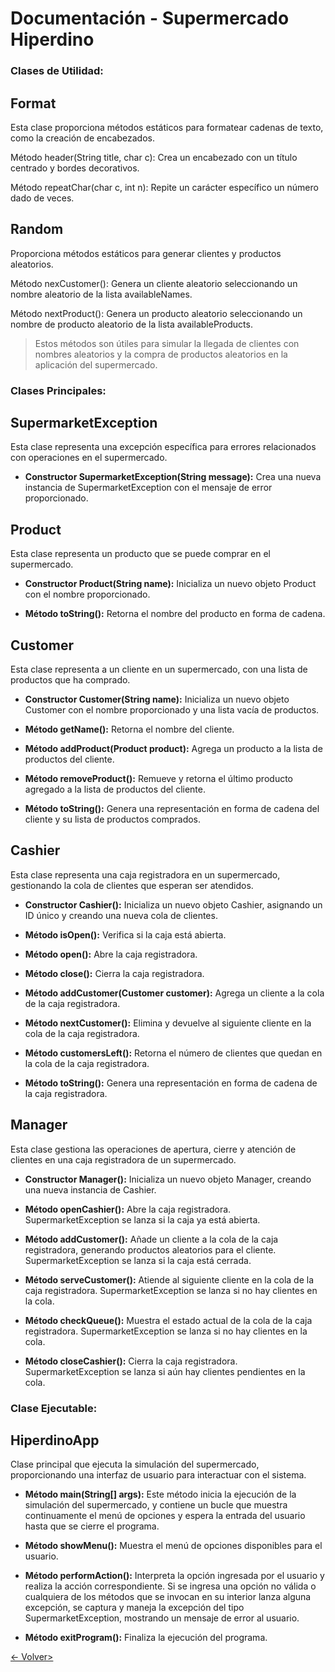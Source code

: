 # Documentación - Supermercado Hiperdino

### Clases de Utilidad:

## Format

Esta clase proporciona métodos estáticos para formatear cadenas de texto, como la creación de encabezados.

Método header(String title, char c): Crea un encabezado con un título centrado y bordes decorativos.

Método repeatChar(char c, int n): Repite un carácter específico un número dado de veces.

## Random

Proporciona métodos estáticos para generar clientes y productos aleatorios.

Método nexCustomer(): Genera un cliente aleatorio seleccionando un nombre aleatorio de la lista availableNames.

Método nextProduct(): Genera un producto aleatorio seleccionando un nombre de producto aleatorio de la lista availableProducts.

> Estos métodos son útiles para simular la llegada de clientes con nombres aleatorios y la compra de productos aleatorios en la aplicación del supermercado.

### Clases Principales:

## SupermarketException

Esta clase representa una excepción específica para errores relacionados con operaciones en el supermercado.

- **Constructor SupermarketException(String message):** Crea una nueva instancia de SupermarketException con el mensaje de error proporcionado.

## Product

Esta clase representa un producto que se puede comprar en el supermercado.

- **Constructor Product(String name):** Inicializa un nuevo objeto Product con el nombre proporcionado.

- **Método toString():** Retorna el nombre del producto en forma de cadena.

## Customer

Esta clase representa a un cliente en un supermercado, con una lista de productos que ha comprado.

- **Constructor Customer(String name):** Inicializa un nuevo objeto Customer con el nombre proporcionado y una lista vacía de productos.

- **Método getName():** Retorna el nombre del cliente.

- **Método addProduct(Product product):** Agrega un producto a la lista de productos del cliente.

- **Método removeProduct():** Remueve y retorna el último producto agregado a la lista de productos del cliente.

- **Método toString():** Genera una representación en forma de cadena del cliente y su lista de productos comprados.

## Cashier

Esta clase representa una caja registradora en un supermercado, gestionando la cola de clientes que esperan ser atendidos.

- **Constructor Cashier():** Inicializa un nuevo objeto Cashier, asignando un ID único y creando una nueva cola de clientes.

- **Método isOpen():** Verifica si la caja está abierta.

- **Método open():** Abre la caja registradora.

- **Método close():** Cierra la caja registradora.

- **Método addCustomer(Customer customer):** Agrega un cliente a la cola de la caja registradora.

- **Método nextCustomer():** Elimina y devuelve al siguiente cliente en la cola de la caja registradora.

- **Método customersLeft():** Retorna el número de clientes que quedan en la cola de la caja registradora.

- **Método toString():** Genera una representación en forma de cadena de la caja registradora.

## Manager

Esta clase gestiona las operaciones de apertura, cierre y atención de clientes en una caja registradora de un supermercado.

- **Constructor Manager():** Inicializa un nuevo objeto Manager, creando una nueva instancia de Cashier.

- **Método openCashier():** Abre la caja registradora. SupermarketException se lanza si la caja ya está abierta.

- **Método addCustomer():** Añade un cliente a la cola de la caja registradora, generando productos aleatorios para el cliente. SupermarketException se lanza si la caja está cerrada.

- **Método serveCustomer():** Atiende al siguiente cliente en la cola de la caja registradora. SupermarketException se lanza si no hay clientes en la cola.

- **Método checkQueue():** Muestra el estado actual de la cola de la caja registradora. SupermarketException se lanza si no hay clientes en la cola.

- **Método closeCashier():** Cierra la caja registradora. SupermarketException se lanza si aún hay clientes pendientes en la cola.

### Clase Ejecutable:

## HiperdinoApp

Clase principal que ejecuta la simulación del supermercado, proporcionando una interfaz de usuario para interactuar con el sistema.

- **Método main(String[] args):** Este método inicia la ejecución de la simulación del supermercado, y contiene un bucle que muestra continuamente el menú de opciones y espera la entrada del usuario hasta que se cierre el programa.

- **Método showMenu():** Muestra el menú de opciones disponibles para el usuario.

- **Método performAction():** Interpreta la opción ingresada por el usuario y realiza la acción correspondiente. Si se ingresa una opción no válida o cualquiera de los métodos que se invocan en su interior lanza alguna excepción, se captura y maneja la excepción del tipo SupermarketException, mostrando un mensaje de error al usuario.

- **Método exitProgram():** Finaliza la ejecución del programa.

[<- Volver>](../README.md)
